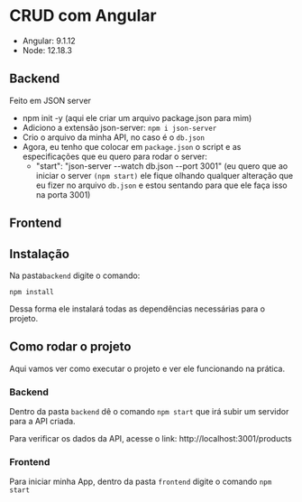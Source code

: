 # CRUD com Angular

- Angular: 9.1.12
- Node: 12.18.3

## Backend

Feito em JSON server

* npm init -y (aqui ele criar um arquivo package.json para mim)
* Adiciono a extensão json-server: `npm i json-server`
* Crio o arquivo da minha API, no caso é o `db.json`
* Agora, eu tenho que colocar em `package.json` o script e as especificações que eu quero para rodar o server:
    - "start": "json-server --watch db.json --port 3001" 
    (eu quero que ao iniciar o server `(npm start)` ele fique olhando qualquer alteração que eu fizer no arquivo `db.json` e estou sentando para que ele faça isso na porta 3001)

## Frontend

## Instalação

Na pasta`backend` digite o comando:

`npm install`

Dessa forma ele instalará todas as dependências necessárias para o projeto.

## Como rodar o projeto

Aqui vamos ver como executar o projeto e ver ele funcionando na prática.

### Backend

Dentro da pasta `backend` dê o comando `npm start` que irá subir um servidor para a API criada.

Para verificar os dados da API, acesse o link: http://localhost:3001/products

### Frontend

Para iniciar minha App, dentro da pasta `frontend` digite o comando `npm start`




